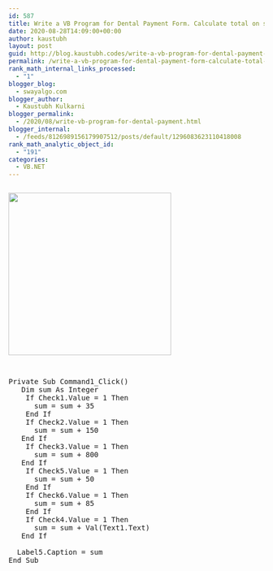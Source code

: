 ```yaml
---
id: 587
title: Write a VB Program for Dental Payment Form. Calculate total on selected options from check boxes.
date: 2020-08-28T14:09:00+00:00
author: kaustubh
layout: post
guid: http://blog.kaustubh.codes/write-a-vb-program-for-dental-payment-form-calculate-total-on-selected-options-from-check-boxes/
permalink: /write-a-vb-program-for-dental-payment-form-calculate-total-on-selected-options-from-check-boxes/
rank_math_internal_links_processed:
  - "1"
blogger_blog:
  - swayalgo.com
blogger_author:
  - Kaustubh Kulkarni
blogger_permalink:
  - /2020/08/write-vb-program-for-dental-payment.html
blogger_internal:
  - /feeds/8126989156179907512/posts/default/1296083623110418008
rank_math_analytic_object_id:
  - "191"
categories:
  - VB.NET
---
```

<div style="clear: both;">
  <a href="https://1.bp.blogspot.com/-9tOY8WBDRFc/X0kP6uZf5LI/AAAAAAAAffw/m5k1N-KmDsAs9bO0cPmTPRbvt7Etf1gUgCLcBGAsYHQ/s499/1.png" style="display: block; padding: 1em 0; text-align: none;"><img alt="" border="0" height="320" data-original-height="499" data-original-width="288" src="https://1.bp.blogspot.com/-9tOY8WBDRFc/X0kP6uZf5LI/AAAAAAAAffw/m5k1N-KmDsAs9bO0cPmTPRbvt7Etf1gUgCLcBGAsYHQ/s320/1.png" /></a>
</div>

<pre><br />Private Sub Command1_Click()<br />	Dim sum As Integer<br />	If Check1.Value = 1 Then<br />		sum = sum + 35<br />	End If<br />	If Check2.Value = 1 Then<br />		sum = sum + 150<br />	End If<br />	If Check3.Value = 1 Then<br />		sum = sum + 800<br />	End If<br />	If Check5.Value = 1 Then<br />		sum = sum + 50<br />	End If<br />	If Check6.Value = 1 Then<br />		sum = sum + 85<br />	End If<br />	If Check4.Value = 1 Then<br />		sum = sum + Val(Text1.Text)<br />	End If<br />	<br />	Label5.Caption = sum<br />End Sub<br /><br /><br /><br /><br /><br /></pre>